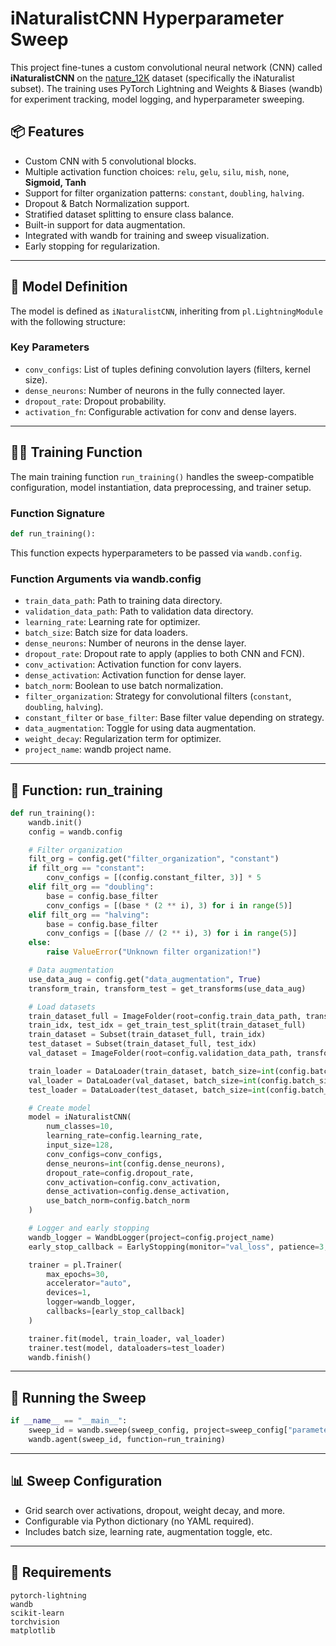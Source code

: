 # iNaturalistCNN Hyperparameter Sweep

This project fine-tunes a custom convolutional neural network (CNN) called **iNaturalistCNN** on the [nature\_12K](https://www.kaggle.com/datasets/jpullen/nature12) dataset (specifically the iNaturalist subset). The training uses PyTorch Lightning and Weights & Biases (wandb) for experiment tracking, model logging, and hyperparameter sweeping.



## 📦 Features

- Custom CNN with 5 convolutional blocks.
- Multiple activation function choices: `relu`, `gelu`, `silu`, `mish`, `none`, **Sigmoid, Tanh**
- Support for filter organization patterns: `constant`, `doubling`, `halving`.
- Dropout & Batch Normalization support.
- Stratified dataset splitting to ensure class balance.
- Built-in support for data augmentation.
- Integrated with wandb for training and sweep visualization.
- Early stopping for regularization.

---

## 🧠 Model Definition

The model is defined as `iNaturalistCNN`, inheriting from `pl.LightningModule` with the following structure:

### Key Parameters

- `conv_configs`: List of tuples defining convolution layers (filters, kernel size).
- `dense_neurons`: Number of neurons in the fully connected layer.
- `dropout_rate`: Dropout probability.
- `activation_fn`: Configurable activation for conv and dense layers.

---

## 🏃‍♂️ Training Function

The main training function `run_training()` handles the sweep-compatible configuration, model instantiation, data preprocessing, and trainer setup.

### Function Signature

```python
def run_training():
```

This function expects hyperparameters to be passed via `wandb.config`.

### Function Arguments via wandb.config

- `train_data_path`: Path to training data directory.
- `validation_data_path`: Path to validation data directory.
- `learning_rate`: Learning rate for optimizer.
- `batch_size`: Batch size for data loaders.
- `dense_neurons`: Number of neurons in the dense layer.
- `dropout_rate`: Dropout rate to apply (applies to both CNN and FCN).
- `conv_activation`: Activation function for conv layers.
- `dense_activation`: Activation function for dense layer.
- `batch_norm`: Boolean to use batch normalization.
- `filter_organization`: Strategy for convolutional filters (`constant`, `doubling`, `halving`).
- `constant_filter` or `base_filter`: Base filter value depending on strategy.
- `data_augmentation`: Toggle for using data augmentation.
- `weight_decay`: Regularization term for optimizer.
- `project_name`: wandb project name.

---

## 🧪 Function: run\_training

```python
def run_training():
    wandb.init()
    config = wandb.config

    # Filter organization
    filt_org = config.get("filter_organization", "constant")
    if filt_org == "constant":
        conv_configs = [(config.constant_filter, 3)] * 5
    elif filt_org == "doubling":
        base = config.base_filter
        conv_configs = [(base * (2 ** i), 3) for i in range(5)]
    elif filt_org == "halving":
        base = config.base_filter
        conv_configs = [(base // (2 ** i), 3) for i in range(5)]
    else:
        raise ValueError("Unknown filter organization!")

    # Data augmentation
    use_data_aug = config.get("data_augmentation", True)
    transform_train, transform_test = get_transforms(use_data_aug)

    # Load datasets
    train_dataset_full = ImageFolder(root=config.train_data_path, transform=transform_train)
    train_idx, test_idx = get_train_test_split(train_dataset_full)
    train_dataset = Subset(train_dataset_full, train_idx)
    test_dataset = Subset(train_dataset_full, test_idx)
    val_dataset = ImageFolder(root=config.validation_data_path, transform=transform_test)

    train_loader = DataLoader(train_dataset, batch_size=int(config.batch_size), shuffle=True, num_workers=4)
    val_loader = DataLoader(val_dataset, batch_size=int(config.batch_size), shuffle=False, num_workers=4)
    test_loader = DataLoader(test_dataset, batch_size=int(config.batch_size), shuffle=False, num_workers=4)

    # Create model
    model = iNaturalistCNN(
        num_classes=10,
        learning_rate=config.learning_rate,
        input_size=128,
        conv_configs=conv_configs,
        dense_neurons=int(config.dense_neurons),
        dropout_rate=config.dropout_rate,
        conv_activation=config.conv_activation,
        dense_activation=config.dense_activation,
        use_batch_norm=config.batch_norm
    )

    # Logger and early stopping
    wandb_logger = WandbLogger(project=config.project_name)
    early_stop_callback = EarlyStopping(monitor="val_loss", patience=3, mode="min", verbose=True)

    trainer = pl.Trainer(
        max_epochs=30,
        accelerator="auto",
        devices=1,
        logger=wandb_logger,
        callbacks=[early_stop_callback]
    )

    trainer.fit(model, train_loader, val_loader)
    trainer.test(model, dataloaders=test_loader)
    wandb.finish()
```

---

## 🚀 Running the Sweep

```python
if __name__ == "__main__":
    sweep_id = wandb.sweep(sweep_config, project=sweep_config["parameters"]["project_name"]["value"])
    wandb.agent(sweep_id, function=run_training)
```

---

## 📊 Sweep Configuration

- Grid search over activations, dropout, weight decay, and more.
- Configurable via Python dictionary (no YAML required).
- Includes batch size, learning rate, augmentation toggle, etc.

---

## 📌 Requirements

```
pytorch-lightning
wandb
scikit-learn
torchvision
matplotlib
```


